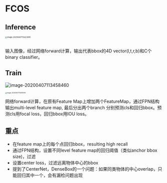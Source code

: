 # FCOS

## Inference

<img src="/Users/lizhiwei/Documents/paper_notes/obj_detection_anchor_free/FCOS/image-20200407113423085.png" alt="image-20200407113423085" style="zoom:40%;" />

## 

输入图像，经过网络forward计算，输出代表bbox的4D vector(l,t,r,b)和C个binary classifier。

## Train

![image-20200407113458460](/Users/lizhiwei/Documents/paper_notes/obj_detection_anchor_free/FCOS/image-20200407113458460.png)



<img src="/Users/lizhiwei/Documents/paper_notes/obj_detection_anchor_free/FCOS/image-20200407113819149.png" alt="image-20200407113819149" style="zoom:33%;" />

网络forward计算，在原有Feature Map上增加两个FeatureMap，通过FPN结构输出multi-level feature map, 最后分出两个branch 分别预测cls和回归bbox。预测cls用focal loss，回归bbox用IOU loss。





## 重点

- 在feature map上的每个点回归bbox，resulting high recall
- 通过FPN结构，设置不同level feature map的回归阈值（类似anchor bbox size)，过滤
- 设置center loss，过滤远离物体中心的bbox
- 提到了CenterNet，DenseBox的一个问题：如果同类物体的中心overlap，只能回归其中一个，会有漏检问题出现

